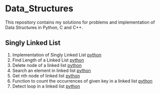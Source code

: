 # Data_Structures
This repository contains my solutions for problems and implementation of Data Structures in Python, C and C++.
## Singly Linked List
1. Implementation of Singly Linked List [python](https://github.com/dhandashreya/Data_Structures/blob/master/Python/Singly_linked_list/singly_ll.py)
2. Find Length of a Linked List  [python](https://github.com/dhandashreya/Data_Structures/blob/master/Python/Singly_linked_list/count.py)
3. Delete node of a linked list [python](https://github.com/dhandashreya/Data_Structures/blob/master/Python/Singly_linked_list/delete.py)
4. Search an element in linked list [python](https://github.com/dhandashreya/Data_Structures/blob/master/Python/Singly_linked_list/search.py)
5. Get nth node of linked list [python](https://github.com/dhandashreya/Data_Structures/blob/master/Python/Singly_linked_list/get_node.py)
6. Function to count the occurrences of given key in a linked list [python](https://github.com/dhandashreya/Data_Structures/blob/master/Python/Singly_linked_list/count_key.py)
7. Detect loop in a linked list [python](https://github.com/dhandashreya/Data_Structures/blob/master/Python/Singly_linked_list/detect_loop.py)
